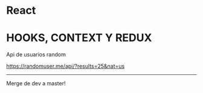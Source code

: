# React
# HOOKS, CONTEXT Y REDUX

Api de usuarios random

https://randomuser.me/api/?results=25&nat=us

----------------------------------------
Merge de dev a master!